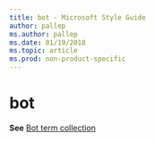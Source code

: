 ```yaml
---
title: bot - Microsoft Style Guide
author: pallep
ms.author: pallep
ms.date: 01/19/2018
ms.topic: article
ms.prod: non-product-specific
---
```


# bot

**See** [Bot term collection](~/a-z-word-list-term-collections/term-collections/bot-terms.md)
